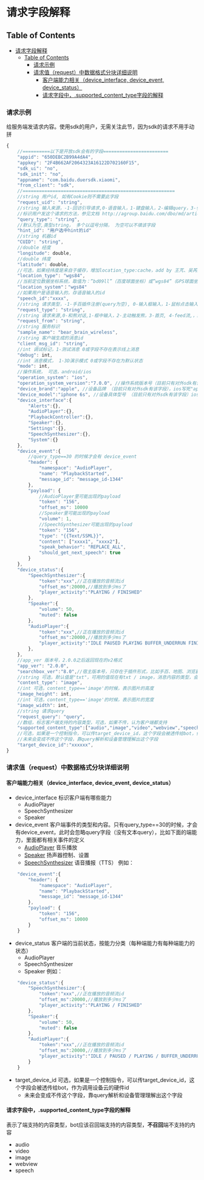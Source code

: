 # 请求字段解释

## Table of Contents


   * [请求字段解释](#请求字段解释)
      * [Table of Contents](#table-of-contents)
         * [请求示例](#请求示例)
         * [请求值（request）中数据格式分块详细说明](#请求值request中数据格式分块详细说明)
            * [客户端能力相关（device_interface, device_event, device_status）](#客户端能力相关device_interface-device_event-device_status)
            * [请求字段中，.supported_content_type字段的解释](#请求字段中supported_content_type字段的解释)


### 请求示例

给服务端发请求内容。使用sdk的用户，无需关注此节，因为sdk的请求不用手动拼

```javascript
{
    //==========以下是开放sdk会有的字段========================
    "appid": "650DEBC2B99A4dA4",
    "appkey": "2F4B662AF2064323A16122D702160F15",
    "sdk_ui": "no",
    "sdk_init": "no",
    "appname": "com.baidu.duersdk.xiaomi",
    "from_client": "sdk",
    //========================================================
    //string 用户id, 如有Cookie则不需要此字段
    "request_uid": "string",
    //string 输入来源，-1-回访引导请求,0-语音输入，1-键盘输入，2-编辑query，3-引导query，4-重新发送，6-新用户回访引导请求，7-用户上传图片，8-点击导航图标输入，9-applink方式传参数发送，10-自动回复，11-未知，12-对话过程中的特殊回访，13-手百插件新用户引导浮层点击，14-feed流拉取，21-心跳，30-客户端event
    //标识用户发这个请求的方法，参见文档 http://agroup.baidu.com/dbo/md/article/49113
    "query_type": "string",
    //默认为空,类型string， 多个以逗号分隔， 为空可以不填该字段
    "hint_id": "用户选中hint的id"
    //string 机器id
    "CUID": "string",
    //double 经度
    "longitude": double,
    //double 纬度
    "latitude": double,
    //可选，如果经纬度是来自于缓存，增加location_type:cache，add by 王芃、吴芮生2016-08-11
    "location_type": "wgs84",
    //当前定位数据坐标系统，取值为：”bd09ll”（百度球面坐标）或”wgs84”（GPS球面坐标）或”bd09mc”（百度墨卡托坐标）。默认是wgs84
    "location_system"："wgs84"
    //如果用户是语音输入的，存语音输入的id
    "speech_id":"xxxx",
    //string 请求类型，-1-手百插件注册(query为空), 0-输入框输入，1-鼠标点击输入，2-查看聊天历史，3-写入聊天历史，4-注册用户信息，5-查看用户信息，6-查看熊成长信息，7-更改熊身上装备，8-检查是否可以修改昵称, 9-app从后台恢复
    "request_type": "string",
    //string 请求来源,0-和熊对话,1-框中输入，2-主动触发熊，3-首页, 4-feed流,，5-客户端选择操作类型请求
    "request_from": "string",
    //string 服务标识
    "sample_name": "bear_brain_wireless",
    //string 客户端生成的消息id
    "client_msg_id": "string",
    //int 调试标记，1-测试消息 0或字段不存在表示线上消息
    "debug": int,
    //int 消息模式， 1-3D演示模式 0或字段不存在为默认状态
    "mode": int,
    //操作系统， 可选，android/ios
    "operation_system": "ios",
    "operation_system_version":"7.0.0", //操作系统版本号（目前只有对外sdk有该字段），ios取[[[UIDevice currentDevice] systemVersion] floatValue]，安卓取android.os.Build.VERSION.RELEASE
    "device_brand":"apple", //设备品牌 （目前只有对外sdk有该字段），ios写死"apple"，安卓取android.os.Build.BRAND
    "device_model":"iphone 6s", //设备具体型号 （目前只有对外sdk有该字段）ios取 设备型号字符串 sysctlbyname("hw.machine", name, &size, NULL, 0);，安卓取android.os.Build.MODEL
    "device_interface":{
        "Alerts":{},
        "AudioPlayer":{},
        "PlaybackController":{},
        "Speaker":{},
        "Settings":{},
        "SpeechSynthesizer":{},
        "System":{}
    },
    "device_event":{
        //query_type==30 的时候才会有 device_event
        "header": {
            "namespace": "AudioPlayer",
            "name": "PlaybackStarted",
            "message_id": "message_id-1344"
        },
        "payload": {
            //AudioPlayer里可能出现的payload
            "token": "156",
            "offset_ms": 10000
            //Speaker里可能出现的payload
            "volume": 1,
            //SpeechSynthesizer可能出现的payload
            "token": "156",
            "type": "{{Text/SSML}}",
            "content": ["xxxx1", "xxxx2"],
            "speak_behavior": "REPLACE_ALL",
            "should_get_next_speech": true
        }
    },
    "device_status":{
        "SpeechSynthesizer":{
            "token":"xxx",//正在播放的音频流id
            "offset_ms":20000,//播放到多少ms了
            "player_activity":"PLAYING / FINISHED"
        },
        "Speaker":{
            "volume": 50,
            "muted": false
        },
        "AudioPlayer":{
            "token":"xxx",//正在播放的音频流id
            "offset_ms":20000,//播放到多少ms了
            "player_activity":"IDLE PAUSED PLAYING BUFFER_UNDERRUN FINISHED STOPPED"
        },
    },
    //app_ver 版本号，2.0.0之后返回现在的v2格式
    "app_ver": "2.0.0",
    "searchbox_ver":"8.0",//宿主版本号，只存在于插件形式，比如手百、地图、浏览器
    //string 可选，默认值是"txt"，可用的值现在有txt / image，消息内容的类型，会决定服务端如何解析request_query
    "content_type": "image",
    //int 可选，content_type=='image'的时候，表示图片的高度
    "image_height": int,
    //int 可选，content_type=='image'的时候，表示图片的宽度
    "image_width": int,
    //string 请求query
    "request_query": "query",
    //数组，标志客户端支持的内容类型，可选，如果不传，认为客户端都支持
    "supported_content_type":["audio","image","video","webview","speech"],
    //可选，如果是一个控制指令，可以传target_device_id，这个字段会被透传给bot，作为调用设备云的硬件id
    //未来会变成不传这个字段，靠query解析和设备管理理解出这个字段
    "target_device_id":"xxxxxx",
}
```

### 请求值（request）中数据格式分块详细说明

#### 客户端能力相关（device_interface, device_event, device_status）
 
  * device_interface 标识客户端有哪些能力
    * AudioPlayer
    * SpeechSynthesizer
    * Speaker
  * device_event 客户端事件的类型和内容。只有query_type==30的时候，才会有device_event，此时会忽略query字段（没有文本query），比如下面的端能力，里面都有相关事件的定义
    * [AudioPlayer](../directives/AudioPlayer.md) 音乐播放
    * [Speaker](../directives/Speaker.md) 扬声器控制、设置
    * [SpeechSynthesizer](../directives/SpeechSynthesizer.md) 语音播报（TTS）
例如：

```javascript
    "device_event":{
        "header": {
            "namespace": "AudioPlayer",
            "name": "PlaybackStarted",
            "message_id": "message_id-1344"
        },
        "payload": {
            "token": "156",
            "offset_ms": 10000
        }
    }
```

  * device_status 客户端的当前状态，按能力分类（每种端能力有每种端能力的状态）
    * AudioPlayer
    * SpeechSynthesizer
    * Speaker
例如：

```javascript
    "device_status":{
        "SpeechSynthesizer":{
            "token":"xxx",//正在播放的音频流id
            "offset_ms":20000,//播放到多少ms了
            "player_activity":"PLAYING / FINISHED"
        },
        "Speaker":{
            "volume": 50,
            "muted": false
        },
        "AudioPlayer":{
            "token":"xxx",//正在播放的音频流id
            "offset_ms":20000,//播放到多少ms了
            "player_activity":"IDLE / PAUSED / PLAYING / BUFFER_UNDERRUN / FINISHED / STOPPED"
        }
    }
```
  * target_device_id  可选，如果是一个控制指令，可以传target_device_id，这个字段会被透传给bot，作为调用设备云的硬件id
    * 未来会变成不传这个字段，靠query解析和设备管理理解出这个字段

#### 请求字段中，.supported_content_type字段的解释
表示了端支持的内容类型，bot应该召回端支持的内容类型，**不召回**端不支持的内容
  * audio
  * video
  * image
  * webview
  * speech
